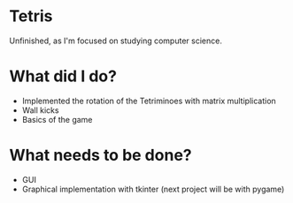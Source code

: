 # Tetris

Unfinished, as I'm focused on studying computer science.

# What did I do?
- Implemented the rotation of the Tetriminoes with matrix multiplication
- Wall kicks
- Basics of the game

# What needs to be done?
- GUI
- Graphical implementation with tkinter (next project will be with pygame)
